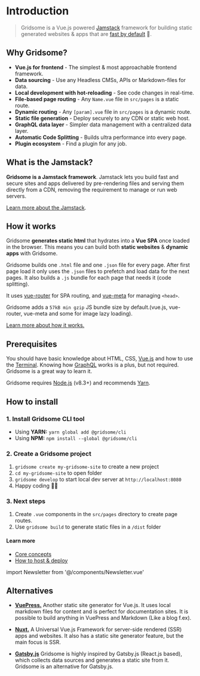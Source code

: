 # Introduction

> Gridsome is a Vue.js powered [Jamstack](/docs/jamstack) framework for building static generated websites & apps that are [fast by default](/docs/fast-by-default/) 🚀.

## Why Gridsome?

- **Vue.js for frontend** - The simplest & most approachable frontend framework.
- **Data sourcing** - Use any Headless CMSs, APIs or Markdown-files for data.
- **Local development with hot-reloading** - See code changes in real-time.
- **File-based page routing** - Any `Name.vue` file in `src/pages` is a static route.
- **Dynamic routing** - Any `[param].vue` file in `src/pages` is a dynamic route.
- **Static file generation** - Deploy securely to any CDN or static web host.
- **GraphQL data layer** - Simpler data management with a centralized data layer.
- **Automatic Code Splitting** - Builds ultra performance into every page.
- **Plugin ecosystem** - Find a plugin for any job.

## What is the Jamstack?

**Gridsome is a Jamstack framework**. Jamstack lets you build fast and secure sites and apps delivered by pre-rendering files and serving them directly from a CDN, removing the requirement to manage or run web servers.

[Learn more about the Jamstack](/docs/jamstack).

## How it works

Gridsome **generates static html** that hydrates into a **Vue SPA** once loaded in the browser. This means you can build both **static websites** & **dynamic apps** with Gridsome.

Gridsome builds one `.html` file and one `.json` file for every page. After first page load it only uses the `.json` files to prefetch and load data for the next pages. It also builds a `.js` bundle for each page that needs it (code splitting).

It uses [vue-router](https://router.vuejs.org/) for SPA routing, and [vue-meta](https://vue-meta.nuxtjs.org/) for managing `<head>`.

Gridsome adds a `57kB min gzip` JS bundle size by default.(vue.js, vue-router, vue-meta and some for image lazy loading).

[Learn more about how it works.](/docs/how-it-works)

## Prerequisites

You should have basic knowledge about HTML, CSS, [Vue.js](https://vuejs.org) and how to use the [Terminal](https://www.linode.com/docs/tools-reference/tools/using-the-terminal/). Knowing how [GraphQL](https://www.graphql.com/) works is a plus, but not required. Gridsome is a great way to learn it.

Gridsome requires [Node.js](https://nodejs.org/) (v8.3+) and recommends [Yarn](https://yarnpkg.com).

## How to install

### 1. Install Gridsome CLI tool

- Using **YARN:** `yarn global add @gridsome/cli`
- Using **NPM:** `npm install --global @gridsome/cli`

### 2. Create a Gridsome project

1. `gridsome create my-gridsome-site` to create a new project </li>
2. `cd my-gridsome-site` to open folder
3. `gridsome develop` to start local dev server at `http://localhost:8080`
4. Happy coding 🎉🙌

### 3. Next steps

1. Create `.vue` components in the `src/pages` directory to create page routes.
2. Use `gridsome build` to generate static files in a `/dist` folder

#### Learn more

- [Core concepts](/docs/core-concepts/)
- [How to host & deploy](/docs/deployment/)

import Newsletter from '@/components/Newsletter.vue'

<div>
  <Newsletter/>
</div>

## Alternatives

- **[VuePress.](https://vuepress.vuejs.org/)** Another static site generator for Vue.js. It uses local markdown files for content and is perfect for documentation sites. It is possible to build anything in VuePress and Markdown (Like a blog f.ex).

- **[Nuxt.](https://nuxtjs.org/)** A Universal Vue.js Framework for server-side rendered (SSR) apps and websites. It also has a static site generator feature, but the main focus is SSR.

- **[Gatsby.js](https://www.gatsbyjs.org/)** Gridsome is highly inspired by Gatsby.js (React.js based), which collects data sources and generates a static site from it. Gridsome is an alternative for Gatsby.js.
